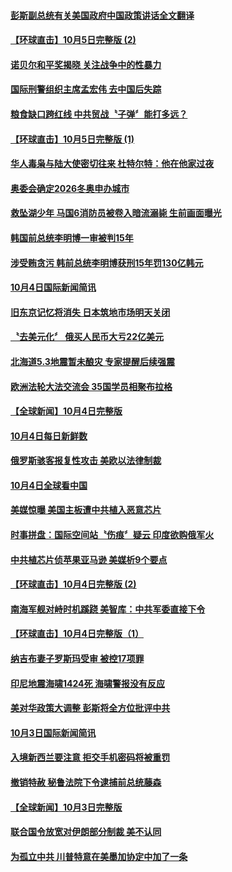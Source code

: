 #### [彭斯副总统有关美国政府中国政策讲话全文翻译](../pages/news202/a1394144.md?t=10060931) 

#### [【环球直击】10月5日完整版 (2)](../pages/news202/a1394226.md?t=10060931) 

#### [诺贝尔和平奖揭晓 关注战争中的性暴力](../pages/news202/a1394218.md?t=10060931) 

#### [国际刑警组织主席孟宏伟 去中国后失踪](../pages/news202/a1394212.md?t=10060931) 

#### [粮食缺口跨红线 中共贸战〝子弹〞能打多远？](../pages/news202/a1394157.md?t=10060931) 

#### [【环球直击】10月5日完整版 (1)](../pages/news202/a1394196.md?t=10060931) 

#### [华人毒枭与陆大使密切往来 杜特尔特：他在他家过夜](../pages/news202/a1394161.md?t=10060931) 

#### [奥委会确定2026冬奥申办城市](../pages/news202/a1394191.md?t=10060931) 

#### [救坠湖少年 马国6消防员被卷入暗流溺毙  生前画面曝光](../pages/news202/a1394189.md?t=10060931) 

#### [韩国前总统李明博一审被判15年](../pages/news202/a1394190.md?t=10060931) 

#### [涉受贿贪污 韩前总统李明博获刑15年罚130亿韩元](../pages/news202/a1394185.md?t=10060931) 

#### [10月4日国际新闻简讯](../pages/news202/a1394180.md?t=10060931) 

#### [旧东京记忆将消失 日本筑地巿场明天关闭](../pages/news202/a1394177.md?t=10060931) 

#### [〝去美元化〞 俄买人民币大亏22亿美元](../pages/news202/a1394168.md?t=10060931) 

#### [北海道5.3地震暂未酿灾 专家提醒后续强震](../pages/news202/a1394175.md?t=10060931) 

#### [欧洲法轮大法交流会 35国学员相聚布拉格](../pages/news202/a1394075.md?t=10060931) 

#### [【全球新闻】10月4日完整版](../pages/news202/a1394137.md?t=10060931) 

#### [10月4日每日新鲜数](../pages/news202/a1394102.md?t=10060931) 

#### [俄罗斯骇客报复性攻击 美欧以法律制裁](../pages/news202/a1394089.md?t=10060931) 

#### [10月4日全球看中国](../pages/news202/a1394088.md?t=10060931) 

#### [美媒惊曝 美国主板遭中共植入恶意芯片](../pages/news202/a1394109.md?t=10060931) 

#### [时事拼盘：国际空间站〝伤痕〞疑云 印度欲购俄军火](../pages/news202/a1394103.md?t=10060931) 

#### [中共植芯片侦苹果亚马逊 美媒析9个要点](../pages/news202/a1394072.md?t=10060931) 

#### [【环球直击】10月4日完整版 (2)](../pages/news202/a1394069.md?t=10060931) 

#### [南海军舰对峙时机蹊跷   美智库：中共军委直接下令](../pages/news202/a1394068.md?t=10060931) 

#### [【环球直击】10月4日完整版（1）](../pages/news202/a1394064.md?t=10060931) 

#### [纳吉布妻子罗斯玛受审 被控17项罪](../pages/news202/a1394061.md?t=10060931) 

#### [印尼地震海啸1424死  海啸警报没有反应](../pages/news202/a1394059.md?t=10060931) 

#### [美对华政策大调整 彭斯将全方位批评中共](../pages/news202/a1394052.md?t=10060931) 

#### [10月3日国际新闻简讯](../pages/news202/a1394035.md?t=10060931) 

#### [入境新西兰要注意 拒交手机密码将被重罚](../pages/news202/a1394019.md?t=10060931) 

#### [撤销特赦 秘鲁法院下令逮捕前总统藤森](../pages/news202/a1394014.md?t=10060931) 

#### [【全球新闻】10月3日完整版](../pages/news202/a1393990.md?t=10060931) 

#### [联合国令放宽对伊朗部分制裁 美不认同](../pages/news202/a1393974.md?t=10060931) 

#### [为孤立中共 川普特意在美墨加协定中加了一条](../pages/news202/a1393946.md?t=10060931) 

